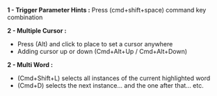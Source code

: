 **<a name='1'></a>1 - Trigger Parameter Hints :**
Press (cmd+shift+space) command key combination

**<a name='2'></a>2 - Multiple Cursor :**

* Press (Alt) and click to place to set a cursor anywhere
* Adding cursor up or down (Cmd+Alt+Up / Cmd+Alt+Down)

**<a name='3'></a>2 - Multi Word :**

* (Cmd+Shift+L) selects all instances of the current highlighted word
* (Cmd+D) selects the next instance... and the one after that... etc.
